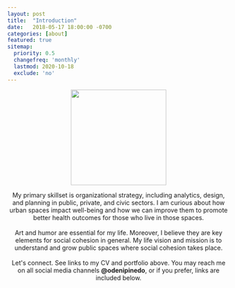 ```yaml
---
layout: post
title:  "Introduction"
date:   2018-05-17 18:00:00 -0700
categories: [about]
featured: true
sitemap:
  priority: 0.5
  changefreq: 'monthly'
  lastmod: 2020-10-18
  exclude: 'no'
---
```


<p align="center">
  <img src="https://pinedo.org/assets/png/dpinedo_photo.png" height="216" width="216">
</p>

<p align="center">
My primary skillset is organizational strategy, including analytics, design, and planning in public, private, and civic sectors. I am curious about how urban spaces impact well-being and how we can improve them to promote better health outcomes for those who live in those spaces.
<br><br>
Art and humor are essential for my life. Moreover, I believe they are key elements for social cohesion in general. My life vision and mission is to understand and grow public spaces where social cohesion takes place.
<br><br>
Let's connect. See links to my CV and portfolio above. You may reach me on all social media channels <span style="font-weight:bold">@odenipinedo</span>, or if you prefer, links are included below.
</p>

